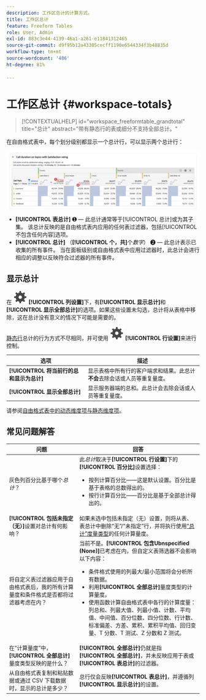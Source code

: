 ```yaml
---
description: 工作区总计的计算方式。
title: 工作区总计
feature: Freeform Tables
role: User, Admin
exl-id: 883c3e44-4139-46a1-a261-e11841312465
source-git-commit: d9f95b12a43305cecff1190e6544334f3b48835d
workflow-type: tm+mt
source-wordcount: '486'
ht-degree: 81%

---
```


# 工作区总计 {#workspace-totals}

>[!CONTEXTUALHELP]
>id="workspace_freeformtable_grandtotal"
>title="总计"
>abstract="带有静态行的表或细分不支持全部总计。"

在自由格式表中，每个划分级别都显示一个总计行，可以显示两个总计行：

![自由格式表，其中突出显示全部总计和表格总计。](assets/total-row.png)

* **[!UICONTROL 表总计]** ➊ — 此总计通常等于[!UICONTROL 总计]或为其子集。 该总计反映的是自由格式表内应用的任何表过滤器，包括[!UICONTROL 不包含任何内容]选项。
* **[!UICONTROL 总计]** （**[!UICONTROL 个，共]**&#x200B;个&#x200B;*数字*） ➋ — 此总计表示已收集的所有事件。 当在面板级别或自由格式表中应用过滤器时，此总计会进行相应的调整以反映符合过滤器的所有事件。




## 显示总计

在 ![设置](/help/assets/icons/Setting.svg) **[!UICONTROL 列设置]**&#x200B;下，有&#x200B;**[!UICONTROL 显示总计]**&#x200B;和&#x200B;**[!UICONTROL 显示全部总计]**&#x200B;的选项。如果这些设置未勾选，总计将从表格中移除，这在总计没有意义的情况下可能是需要的。


[静态行](/help/analyze/analysis-workspace/visualizations/freeform-table/column-row-settings/manual-vs-dynamic-rows.md)总计的行为方式不尽相同，并可使用 ![设置](/help/assets/icons/Setting.svg) **[!UICONTROL 行设置]**&#x200B;来进行控制。

| 选项 | 描述 |
|---|---|
| **[!UICONTROL 将当前行的总和显示为总计]** | 显示表格中所有行的客户端求和结果。此总计&#x200B;**不会**&#x200B;去除会话或人员等重复量度。 |
| **[!UICONTROL 显示全部总计]** | 显示服务器端的总和。此总计会去除会话或人员等重复量度。 |

请参阅[自由格式表中的动态维度项与静态维度项](column-row-settings/manual-vs-dynamic-rows.md)。


## 常见问题解答

| 问题 | 回答 |
|---|---|
| 灰色列百分比基于哪个&#x200B;*总计*？ | 此&#x200B;*总计*&#x200B;取决于&#x200B;**[!UICONTROL 行设置]**&#x200B;下的&#x200B;**[!UICONTROL 百分比]**&#x200B;设置选择：<ul><li>按列计算百分比——这是默认设置。百分比是基于表格的总数得出的。</li><li>按行计算百分比——百分比是基于全部总计得出的。</li></ul> |
| **[!UICONTROL 包括未指定（无）]**&#x200B;设置对总计有何影响？ | 如果未选中包括未指定（无）设置，则将从表、表总计中删除“无”/“未指定”行，并将执行使用[“总计”度量类型](/help/components/c-calcmetrics/c-workflow/cm-workflow/c-build-metrics/m-metric-type-alloc.md)的任何计算量度。 |
| 将自定义表过滤器应用于自由格式表后，我的所有计算量度和条件格式是否都将过滤器考虑在内？ | 当前不是。**[!UICONTROL 包含Ubnspecified (None)]**&#x200B;已考虑在内，但自定义表筛选器不会影响以下内容：<ul><li>条件格式使用的列最大/最小范围将会分析所有数据。</li><li>利用&#x200B;**[!UICONTROL 全部总计]**&#x200B;量度类型的计算量度。</li><li>使用函数计算自由格式表中各行的计算度量：列总和、列最大值、列最小值、计数、平均值、中间值、百分位数、四分位数、行计数、标准偏差、方差、累积、累积平均值、回归变量、T 分数、T 测试、Z 分数和 Z 测试。</li></ul> |
| 在“计算量度”中，**[!UICONTROL 全部总计]**&#x200B;量度类型反映的是什么？ | **[!UICONTROL 全部总计]**&#x200B;仍就是指&#x200B;**[!UICONTROL 全部总计]**，并未反映应用于表或&#x200B;**[!UICONTROL 表总计]**&#x200B;的过滤器。 |
| 从自由格式表复制和粘贴数据或通过 CSV 下载数据时，显示的总计是多少？ | 总行仅会反映&#x200B;**[!UICONTROL 表总计]**，并遵循列&#x200B;**[!UICONTROL 显示总计]**&#x200B;的设置。 |
